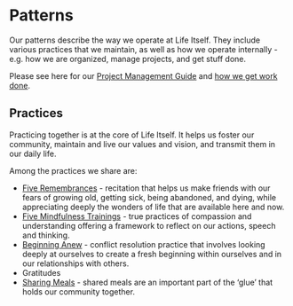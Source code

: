 # Patterns 

Our patterns describe the way we operate at Life Itself. They include various practices that we maintain, as well as how we operate internally - e.g. how we are organized, manage projects, and get stuff done.  

Please see here for our [Project Management Guide](/project-management%20/#roles/) and [how we get work done](). 

## Practices

Practicing together is at the core of Life Itself. It helps us foster our community, maintain and live our values and vision, and transmit them in our daily life.

Among the practices we share are: 
 
  * [Five Remembrances](/five-remembrances/) - recitation that helps us make friends with our fears of growing old, getting sick, being abandoned, and   dying, while appreciating deeply the wonders of life that are available here and now.
  * [Five Mindfulness Trainings](/five-mindfulness-trainings/) - true practices of compassion and understanding offering a framework to reflect on our actions, speech and thinking. 
  * [Beginning Anew](/beginning-anew/) - conflict resolution practice that involves looking deeply at ourselves to create a fresh beginning within ourselves and in our relationships with others. 
  * Gratitudes
  * [Sharing Meals](/hubs/agreement/#hub-agreement) - shared meals are an important part of the ‘glue’ that holds our community together.
